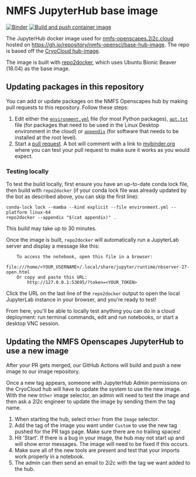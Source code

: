 # NMFS JupyterHub base image

[![Binder](https://mybinder.org/badge_logo.svg)](https://mybinder.org/v2/gh/nmfs-opensci/base-hub-image/HEAD)
[![Build and push container image](https://github.com/nmfs-opensci/base-hub-image/actions/workflows/build.yaml/badge.svg)](https://github.com/nmfs-opensci/hub-image/actions/workflows/build.yaml)

The JupyterHub docker image used for [nmfs-openscapes.2i2c.cloud](https://nmfs-openscapes.2i2c.cloud/hub/login?next=%2Fhub%2F)
hosted on https://gh.io/repository/nmfs-opensci/base-hub-image. The repo is based off the [CryoCloud hub-image](https://github.com/CryoInTheCloud/hub-image).

The image is built with [repo2docker](https://repo2docker.readthedocs.io), which uses
Ubuntu Bionic Beaver (18.04) as the base image. 

## Updating packages in this repository

You can add or update packages on the NMFS Openscapes hub by making pull requests to this
repository. Follow these steps:

1. Edit either the [`environment.yml`](https://github.com/nmfs-opensci/base-hub-image/edit/main/environment.yml)
   file (for most Python packages), [`apt.txt`](https://github.com/nmfs-opensci/base-hub-image/edit/main/apt.txt)
   file (for packages that need to be used in the Linux Desktop environment in the cloud) or [`appendix`](https://github.com/nmfs-opensci/base-hub-image/edit/main/appendix) (for software that needs to be installed at the root level).
2. Start a [pull request](https://github.com/nmfs-opensci/base-hub-image/pulls). A bot will comment with a link to
   [mybinder.org](https://mybinder.org) where you can test your pull request to make sure it works
   as you would expect.

### Testing locally

To test the build locally, first ensure you have an up-to-date conda lock file, then
build with `repo2docker` (if your conda lock file was already updated by the bot as
described above, you can skip the first line):

```
conda-lock lock --mamba --kind explicit --file environment.yml --platform linux-64
repo2docker --appendix "$(cat appendix)" .
```

This build may take up to 30 minutes.

Once the image is built, `repo2docker` will automatically run a JupyterLab
server and display a message like this:

```
    To access the notebook, open this file in a browser:
        file:///home/<YOUR_USERNAME>/.local/share/jupyter/runtime/nbserver-27-open.html
    Or copy and paste this URL:
        http://127.0.0.1:53695/?token=<YOUR_TOKEN>
```

Click the URL on the last line of the `repo2docker` output to open the local JupyterLab
instance in your browser, and you're ready to test!

From here, you'll be able to locally test anything you can do in a cloud deployment:
run terminal commands, edit and run notebooks, or start a desktop VNC session.

## Updating the NMFS Openscapes JupyterHub to use a new image

After your PR gets merged, our GitHub Actions will build and push a new image to 
our image repository.

Once a new tag appears, someone with JupyterHub Admin permissions on the CryoCloud hub will have to
update the system to use the new image. With the new `Other` image selector, an admin will need to test 
the image and then ask a 2i2c engineer to update the image by sending them the tag name.

1. When starting the hub, select `Other` from the `Image` selector.
2. Add the tag of the image you want under `Custom` to use the new tag pushed for the PR tags page. Make sure there are
   no trailing spaces!
3. Hit 'Start'. If there is a bug in your image, the hub may not start up and will show error messages. The image will need to be fixed if this occurs.
4. Make sure all of the new tools are present and test that your imports work properly in a notebook.
5. The admin can then send an email to 2i2c with the tag we want added to the hub.
